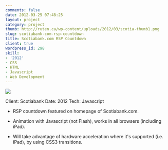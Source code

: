 ```yaml
---
comments: false
date: 2012-03-25 07:48:25
layout: project
category: project
thumb: http://ruten.ca/wp-content/uploads/2012/03/scotia-thumb1.png
slug: scotiabank-com-rsp-countdown
title: Scotiabank.com RSP Countdown
client: true
wordpress_id: 298
skill:
- '2012'
- CSS
- HTML
- Javascript
- Web Development
---
```


![](http://ruten.ca/wp-content/uploads/2012/03/scotia-cropped.png)

Client: Scotiabank
Date: 2012
Tech: Javascript



	
  * RSP countdown featured on homepage of Scotiabank.com.

	
  * Animation with Javascript (not Flash), works in all browsers (including iPad).

	
  * Will take advantage of hardware acceleration where it's supported (i.e. iPad), by using CSS3 transitions.


